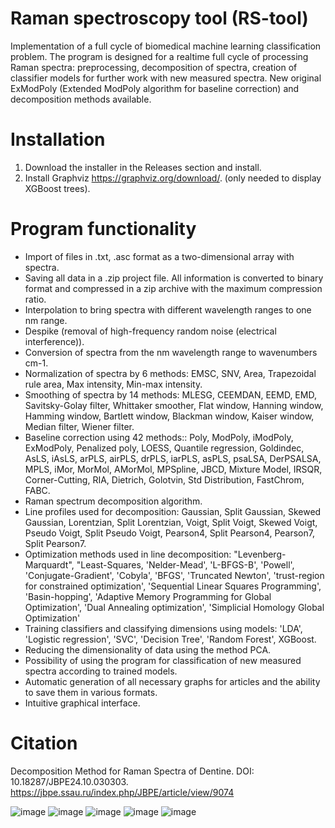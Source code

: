 # Raman spectroscopy tool (RS-tool)

Implementation of a full cycle of biomedical machine learning classification problem.
The program is designed for a realtime full cycle of processing Raman spectra: preprocessing, decomposition of spectra, creation of classifier models for further work with new measured spectra.
New original ExModPoly (Extended ModPoly algorithm for baseline correction) and decomposition methods available.

# Installation
1. Download the installer in the Releases section and install.
2. Install Graphviz https://graphviz.org/download/. (only needed to display XGBoost trees).

# Program functionality
- Import of files in .txt, .asc format as a two-dimensional array with spectra.
- Saving all data in a .zip project file. All information is converted to binary format and compressed in a zip archive with the maximum compression ratio.
- Interpolation to bring spectra with different wavelength ranges to one nm range.
- Despike (removal of high-frequency random noise (electrical interference)).
- Conversion of spectra from the nm wavelength range to wavenumbers cm-1.
- Normalization of spectra by 6 methods: EMSC, SNV, Area, Trapezoidal rule area, Max intensity, Min-max intensity.
- Smoothing of spectra by 14 methods: MLESG, CEEMDAN, EEMD, EMD, Savitsky-Golay filter, Whittaker smoother, Flat window, Hanning window, Hamming window, Bartlett window, Blackman window, Kaiser window, Median filter, Wiener filter.
- Baseline correction using 42 methods:: Poly, ModPoly, iModPoly, ExModPoly, Penalized poly, LOESS, Quantile regression, Goldindec, AsLS, iAsLS, arPLS, airPLS, drPLS, iarPLS, asPLS, psaLSA, DerPSALSA, MPLS, iMor, MorMol, AMorMol, MPSpline, JBCD, Mixture Model, IRSQR, Corner-Cutting, RIA, Dietrich, Golotvin, Std Distribution, FastChrom, FABC.
- Raman spectrum decomposition algorithm.
- Line profiles used for decomposition: Gaussian, Split Gaussian, Skewed Gaussian, Lorentzian, Split Lorentzian, Voigt, Split Voigt, Skewed Voigt, Pseudo Voigt, Split Pseudo Voigt, Pearson4, Split Pearson4, Pearson7, Split Pearson7.
- Optimization methods used in line decomposition: "Levenberg-Marquardt",  "Least-Squares, 'Nelder-Mead', 'L-BFGS-B', 'Powell', 'Conjugate-Gradient', 'Cobyla', 'BFGS', 'Truncated Newton', 'trust-region for constrained optimization', 'Sequential Linear Squares Programming', 'Basin-hopping', 'Adaptive Memory Programming for Global Optimization', 'Dual Annealing optimization', 'Simplicial Homology Global Optimization'
- Training classifiers and classifying dimensions using models: 'LDA',  'Logistic regression', 'SVC', 'Decision Tree', 'Random Forest',  XGBoost.
- Reducing the dimensionality of data using the method PCA.
- Possibility of using the program for classification of new measured spectra according to trained models.
- Automatic generation of all necessary graphs for articles and the ability to save them in various formats.
- Intuitive graphical interface.

# Citation
Decomposition Method for Raman Spectra of Dentine. DOI: 10.18287/JBPE24.10.030303. https://jbpe.ssau.ru/index.php/JBPE/article/view/9074

![image](https://github.com/user-attachments/assets/f988dd8c-1b69-41e4-b73b-ee8ea9cdb260)
![image](https://github.com/user-attachments/assets/f43bdd02-21f9-483f-8d9a-55b4fe0d5098)
![image](https://github.com/user-attachments/assets/dd512e53-4859-4f99-8128-3295dd7ebf3e)
![image](https://github.com/user-attachments/assets/f41f8a1b-8eff-47f2-87f9-20b658c3eb04)
![image](https://github.com/user-attachments/assets/919b86eb-d011-4b50-881d-e9bdc80030fe)









